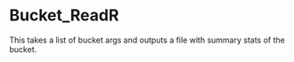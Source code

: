 # Bucket_ReadR
This takes a list of bucket args and outputs a file with summary stats of the bucket.
